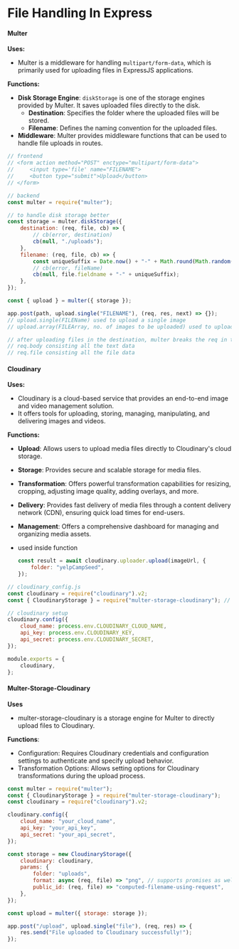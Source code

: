 # File Handling In Express

#### Multer

**Uses:**

-   Multer is a middleware for handling `multipart/form-data`, which is primarily used for uploading files in ExpressJS applications.

**Functions:**

-   **Disk Storage Engine**: `diskStorage` is one of the storage engines provided by Multer. It saves uploaded files directly to the disk.
    -   **Destination**: Specifies the folder where the uploaded files will be stored.
    -   **Filename**: Defines the naming convention for the uploaded files.
-   **Middleware**: Multer provides middleware functions that can be used to handle file uploads in routes.

```js
// frontend
// <form action method="POST" enctype="multipart/form-data">
//     <input type='file' name="FILENAME">
//     <button type="submit">Upload</button>
// </form>

// backend
const multer = require("multer");

// to handle disk storage better
const storage = multer.diskStorage({
    destination: (req, file, cb) => {
        // cb(error, destination)
        cb(null, "./uploads");
    },
    filename: (req, file, cb) => {
        const uniqueSuffix = Date.now() + "-" + Math.round(Math.random() * 1e9);
        // cb(error, fileName)
        cb(null, file.fieldname + "-" + uniqueSuffix);
    },
});

const { upload } = multer({ storage });

app.post(path, upload.single("FILENAME"), (req, res, next) => {});
// upload.single(FILEName) used to upload a single image
// upload.array(FILEArray, no. of images to be uploaded) used to upload multiple images

// after uploading files in the destination, multer breaks the req in two parts
// req.body consisting all the text data
// req.file consisting all the file data
```

#### Cloudinary

**Uses:**

-   Cloudinary is a cloud-based service that provides an end-to-end image and video management solution.
-   It offers tools for uploading, storing, managing, manipulating, and delivering images and videos.

**Functions:**

-   **Upload**: Allows users to upload media files directly to Cloudinary's cloud storage.
-   **Storage**: Provides secure and scalable storage for media files.
-   **Transformation**: Offers powerful transformation capabilities for resizing, cropping, adjusting image quality, adding overlays, and more.
-   **Delivery**: Provides fast delivery of media files through a content delivery network (CDN), ensuring quick load times for end-users.
-   **Management**: Offers a comprehensive dashboard for managing and organizing media assets.

-   used inside function
    ```js
    const result = await cloudinary.uploader.upload(imageUrl, {
        folder: "yelpCampSeed",
    });
    ```

```js
// cloudinary_config.js
const cloudinary = require("cloudinary").v2;
const { CloudinaryStorage } = require("multer-storage-cloudinary"); //

// cloudinary setup
cloudinary.config({
    cloud_name: process.env.CLOUDINARY_CLOUD_NAME,
    api_key: process.env.CLOUDINARY_KEY,
    api_secret: process.env.CLOUDINARY_SECRET,
});

module.exports = {
    cloudinary,
};
```

#### Multer-Storage-Cloudinary

**Uses**

-   multer-storage-cloudinary is a storage engine for Multer to directly upload files to Cloudinary.

**Functions**:

-   Configuration: Requires Cloudinary credentials and configuration settings to authenticate and specify upload behavior.
-   Transformation Options: Allows setting options for Cloudinary transformations during the upload process.

```js
const multer = require("multer");
const { CloudinaryStorage } = require("multer-storage-cloudinary");
const cloudinary = require("cloudinary").v2;

cloudinary.config({
    cloud_name: "your_cloud_name",
    api_key: "your_api_key",
    api_secret: "your_api_secret",
});

const storage = new CloudinaryStorage({
    cloudinary: cloudinary,
    params: {
        folder: "uploads",
        format: async (req, file) => "png", // supports promises as well
        public_id: (req, file) => "computed-filename-using-request",
    },
});

const upload = multer({ storage: storage });

app.post("/upload", upload.single("file"), (req, res) => {
    res.send("File uploaded to Cloudinary successfully!");
});
```
